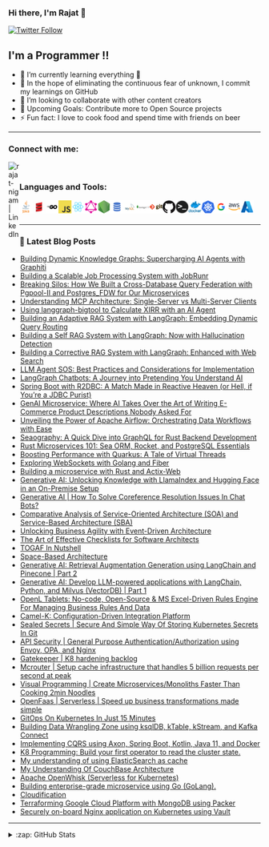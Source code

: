 ### Hi there, I'm Rajat :wave:

[![Twitter Follow](https://img.shields.io/twitter/follow/densehunger?color=1DA1F2&logo=twitter&style=for-the-badge)](https://twitter.com/intent/follow?original_referer=https%3A%2F%2Fgithub.com%2Frajat965ng&screen_name=densehunger)

## I'm a Programmer !!

- 🌱 I’m currently learning everything 🤣
- 🔭 In the hope of eliminating the continuous fear of unknown, I commit my learnings on GitHub
- 👯 I’m looking to collaborate with other content creators
- 🥅 Upcoming Goals: Contribute more to Open Source projects
- ⚡ Fun fact: I love to cook food and spend time with friends on beer

---
### Connect with me:

[<img align="left" alt="rajat-nigam | LinkedIn" width="22px" src="https://cdn.jsdelivr.net/npm/simple-icons@v3/icons/linkedin.svg" />][linkedin]

<br />

### Languages and Tools:
[<img align="left" alt="Java" width="26px" src="https://raw.githubusercontent.com/github/explore/80688e429a7d4ef2fca1e82350fe8e3517d3494d/topics/java/java.png" />]()
[<img align="left" alt="Scala" width="26px" src="https://raw.githubusercontent.com/github/explore/80688e429a7d4ef2fca1e82350fe8e3517d3494d/topics/scala/scala.png" />]()
[<img align="left" alt="Go" width="26px" src="https://raw.githubusercontent.com/github/explore/80688e429a7d4ef2fca1e82350fe8e3517d3494d/topics/go/go.png" />]()
[<img align="left" alt="JavaScript" width="26px" src="https://raw.githubusercontent.com/github/explore/80688e429a7d4ef2fca1e82350fe8e3517d3494d/topics/javascript/javascript.png" />]()
[<img align="left" alt="React" width="26px" src="https://raw.githubusercontent.com/github/explore/80688e429a7d4ef2fca1e82350fe8e3517d3494d/topics/react/react.png" />]()
[<img align="left" alt="GraphQL" width="26px" src="https://raw.githubusercontent.com/github/explore/80688e429a7d4ef2fca1e82350fe8e3517d3494d/topics/graphql/graphql.png" />]()
[<img align="left" alt="Node.js" width="26px" src="https://raw.githubusercontent.com/github/explore/80688e429a7d4ef2fca1e82350fe8e3517d3494d/topics/nodejs/nodejs.png" />]()
[<img align="left" alt="SQL" width="26px" src="https://raw.githubusercontent.com/github/explore/80688e429a7d4ef2fca1e82350fe8e3517d3494d/topics/sql/sql.png" />]()
[<img align="left" alt="MySQL" width="26px" src="https://raw.githubusercontent.com/github/explore/80688e429a7d4ef2fca1e82350fe8e3517d3494d/topics/mysql/mysql.png" />]()
[<img align="left" alt="MongoDB" width="26px" src="https://raw.githubusercontent.com/github/explore/80688e429a7d4ef2fca1e82350fe8e3517d3494d/topics/mongodb/mongodb.png" />]()
[<img align="left" alt="Git" width="26px" src="https://raw.githubusercontent.com/github/explore/80688e429a7d4ef2fca1e82350fe8e3517d3494d/topics/git/git.png" />]()
[<img align="left" alt="GitHub" width="26px" src="https://raw.githubusercontent.com/github/explore/78df643247d429f6cc873026c0622819ad797942/topics/github/github.png" />]()
[<img align="left" alt="Terminal" width="26px" src="https://raw.githubusercontent.com/github/explore/80688e429a7d4ef2fca1e82350fe8e3517d3494d/topics/terminal/terminal.png" />]()
[<img align="left" alt="Docker" width="26px" src="https://raw.githubusercontent.com/github/explore/80688e429a7d4ef2fca1e82350fe8e3517d3494d/topics/docker/docker.png" />]()
[<img align="left" alt="Kubernetes" width="26px" src="https://raw.githubusercontent.com/github/explore/80688e429a7d4ef2fca1e82350fe8e3517d3494d/topics/kubernetes/kubernetes.png" />]()
[<img align="left" alt="GCP" width="26px" src="https://raw.githubusercontent.com/github/explore/80688e429a7d4ef2fca1e82350fe8e3517d3494d/topics/google/google.png" />]()
[<img align="left" alt="AWS" width="26px" src="https://raw.githubusercontent.com/github/explore/80688e429a7d4ef2fca1e82350fe8e3517d3494d/topics/aws/aws.png" />]()
[<img align="left" alt="Azure" width="26px" src="https://raw.githubusercontent.com/github/explore/80688e429a7d4ef2fca1e82350fe8e3517d3494d/topics/azure/azure.png" />]()

<br />
<br />

---

### 📕 Latest Blog Posts

<!-- BLOG-POST-LIST:START -->
- [Building Dynamic Knowledge Graphs: Supercharging AI Agents with Graphiti](https://rajatnigam89.medium.com/building-dynamic-knowledge-graphs-supercharging-ai-agents-with-graphiti-95f83965f52b?sk=439adc99a1610155d2899147d77a33ee)
- [Building a Scalable Job Processing System with JobRunr](https://medium.com/@rajatnigam89/building-a-scalable-job-processing-system-with-jobrunr-8ef8b9165e41)
- [Breaking Silos: How We Built a Cross-Database Query Federation with Pgpool-II and Postgres_FDW for Our Microservices](https://medium.com/dev-genius/breaking-silos-how-we-built-a-cross-database-query-federation-with-pgpool-ii-and-postgres-fdw-for-1c87d115176e)
- [Understanding MCP Architecture: Single-Server vs Multi-Server Clients](https://medium.com/gopenai/understanding-mcp-architecture-single-server-vs-multi-server-clients-8c62a1590886)
- [Using langgraph-bigtool to Calculate XIRR with an AI Agent](https://rajatnigam89.medium.com/using-langgraph-bigtool-to-calculate-xirr-with-an-ai-agent-20ba6df8095d?sk=123730c4fb906604f5a8cea106523bd3)
- [Building an Adaptive RAG System with LangGraph: Embedding Dynamic Query Routing](https://medium.com/@rajatnigam89/building-an-adaptive-rag-system-with-langgraph-embedding-dynamic-query-routing-1718f11855aa)
- [Building a Self RAG System with LangGraph: Now with Hallucination Detection](https://medium.com/@rajatnigam89/building-a-self-rag-system-with-langgraph-now-with-hallucination-detection-7e66d6d21a97)
- [Building a Corrective RAG System with LangGraph: Enhanced with Web Search](https://medium.com/@rajatnigam89/building-a-corrective-rag-system-with-langgraph-enhanced-with-web-search-9e2412b05165)
- [LLM Agent SOS: Best Practices and Considerations for Implementation](https://medium.com/@rajatnigam89/llm-agent-sos-best-practices-and-considerations-for-implementation-90bda9583cba)
- [LangGraph Chatbots: A Journey into Pretending You Understand AI](https://medium.com/dev-genius/langgraph-chatbots-a-journey-into-pretending-you-understand-ai-4a5b909f7206)
- [Spring Boot with R2DBC: A Match Made in Reactive Heaven (or Hell, if You’re a JDBC Purist)](https://medium.com/dev-genius/spring-boot-with-r2dbc-a-match-made-in-reactive-heaven-or-hell-if-youre-a-jdbc-purist-2e77d690a146)
- [GenAI Microservice: Where AI Takes Over the Art of Writing E-Commerce Product Descriptions Nobody Asked For](https://medium.com/dev-genius/genai-microservice-where-ai-takes-over-the-art-of-writing-e-commerce-product-descriptions-nobody-f29491eec03f)
- [Unveiling the Power of Apache Airflow: Orchestrating Data Workflows with Ease](https://medium.com/dev-genius/unveiling-the-power-of-apache-airflow-orchestrating-data-workflows-with-ease-f7cfb1d3e4d9)
- [Seaography: A Quick Dive into GraphQL for Rust Backend Development](https://medium.com/dev-genius/seaography-a-quick-dive-into-graphql-for-rust-backend-development-14178b568860)
- [Rust Microservices 101: Sea ORM, Rocket, and PostgreSQL Essentials](https://medium.com/dev-genius/rust-microservices-101-sea-orm-rocket-and-postgresql-essentials-9a463e19c2bb)
- [Boosting Performance with Quarkus: A Tale of Virtual Threads](https://medium.com/dev-genius/boosting-performance-with-quarkus-a-tale-of-virtual-threads-f6dd4627e94b)
- [Exploring WebSockets with Golang and Fiber](https://medium.com/dev-genius/exploring-websockets-with-golang-and-fiber-479816c38f2c)
- [Building a microservice with Rust and Actix-Web](https://medium.com/dev-genius/building-a-microservice-with-rust-and-actix-web-519e665063e6)
- [Generative AI: Unlocking Knowledge with LlamaIndex and Hugging Face in an On-Premise Setup](https://medium.com/@rajatnigam89/generative-ai-unlocking-knowledge-with-llamaindex-and-hugging-face-in-an-on-premise-setup-51ddc2dc3776)
- [Generative AI | How To Solve Coreference Resolution Issues In Chat Bots?](https://medium.com/@rajatnigam89/generative-ai-how-to-solve-coreference-resolution-issues-in-chat-bots-7232e79a58ec)
- [Comparative Analysis of Service-Oriented Architecture (SOA) and Service-Based Architecture (SBA)](https://rajatnigam.hashnode.dev/comparative-analysis-of-service-oriented-architecture-soa-and-service-based-architecture-sba)
- [Unlocking Business Agility with Event-Driven Architecture](https://medium.com/@rajatnigam89/unlocking-business-agility-with-event-driven-architecture-bbffb9459e90)
- [The Art of Effective Checklists for Software Architects](https://rajatnigam.hashnode.dev/the-art-of-effective-checklists-for-software-architects)
- [TOGAF In Nutshell](https://medium.com/@rajatnigam89/togaf-in-nutshell-bdd8428e7489)
- [Space-Based Architecture](https://medium.com/@rajatnigam89/space-based-architecture-07c89d34b4da)
- [Generative AI: Retrieval Augmentation Generation using LangChain and Pinecone | Part 2](https://medium.com/@rajatnigam89/generative-ai-retrieval-augmentation-generation-using-langchain-and-pinecone-part-2-e8c961aa2dc3)
- [Generative AI: Develop LLM-powered applications with LangChain, Python, and Milvus (VectorDB) | Part 1](https://medium.com/@rajatnigam89/generative-ai-develop-llm-powered-applications-with-langchain-python-and-milvus-vectordb-5b796c0c05e3)
- [OpenL Tablets: No-code, Open-Source & MS Excel-Driven Rules Engine For Managing Business Rules And Data](https://medium.com/geekculture/openl-tablets-no-code-open-source-ms-excel-driven-rules-engine-for-managing-business-rules-and-4671798c7e3)
- [Camel-K: Configuration-Driven Integration Platform](https://medium.com/geekculture/camel-k-configuration-driven-integration-platform-73c50b7d14d5)
- [Sealed Secrets | Secure And Simple Way Of Storing Kubernetes Secrets In Git](https://faun.pub/sealed-secrets-secure-and-simple-way-of-storing-kubernetes-secrets-in-git-353b0e2e1641)
- [API Security | General Purpose Authentication/Authorization using Envoy, OPA, and Nginx](https://faun.pub/api-security-general-purpose-authentication-authorization-using-envoy-opa-and-nginx-6286cd7db391)
- [Gatekeeper | K8 hardening backlog](https://faun.pub/gatekeeper-k8-hardening-backlog-956d1b6860b6)
- [Mcrouter | Setup cache infrastructure that handles 5 billion requests per second at peak](https://faun.pub/mcrouter-setup-cache-infrastructure-that-handles-5-billion-requests-per-second-at-peak-3a1a8fe4b222)
- [Visual Programming | Create Microservices/Monoliths Faster Than Cooking 2min Noodles](https://medium.com/geekculture/visual-programming-create-microservices-monoliths-faster-than-cooking-2min-noodles-7ea4bfe8b920)
- [OpenFaas | Serverless | Speed up business transformations made simple](https://medium.com/engineered-publicis-sapient/openfaas-serverless-speed-up-business-transformations-made-simple-2972bef5b969)
- [GitOps On Kubernetes In Just 15 Minutes](https://medium.com/engineered-publicis-sapient/gitops-on-kubernetes-in-just-15-minutes-1f609f373a21)
- [Building Data Wrangling Zone using ksqlDB, kTable, kStream, and Kafka Connect](https://rajatnigamps.medium.com/building-data-wrangling-zone-using-ksqldb-ktable-kstream-and-kafka-connect-646b6ef2371c)
- [Implementing CQRS using Axon, Spring Boot, Kotlin, Java 11, and Docker](https://medium.com/faun/implementing-cqrs-using-axon-spring-boot-kotlin-java-11-and-docker-77b44f14b7ab)
- [K8 Programming: Build your first operator to read the cluster state.](https://medium.com/faun/k8-programming-build-your-first-operator-to-read-the-cluster-state-3b48e955325b)
- [My understanding of using ElasticSearch as cache](https://medium.com/faun/my-understanding-of-using-elasticsearch-as-cache-7e2d62ee4b5d)
- [My Understanding Of CouchBase Architecture](https://medium.com/faun/my-understanding-of-couchbase-architecture-55c652552fd6)
- [Apache OpenWhisk (Serverless for Kubernetes)](https://medium.com/faun/apache-openwhisk-serverless-for-kubernetes-820f62534f24)
- [Building enterprise-grade microservice using Go (GoLang).](https://medium.com/faun/building-enterprise-grade-microservice-using-go-golang-51a4e27ed199)
- [Cloudification](https://medium.com/@rajatnigam89/cloudification-3265f7bad99a)
- [Terraforming Google Cloud Platform with MongoDB using Packer](https://medium.com/@rajatnigam89/terraforming-google-cloud-platform-with-mongodb-using-packer-5be9eabd1b40)
- [Securely on-board Nginx application on Kubernetes using Vault](https://medium.com/@rajatnigam89/securing-platform-and-application-with-hashicorp-vault-a709b2469375)
<!-- BLOG-POST-LIST:END -->

---
<details>
  <summary>:zap: GitHub Stats</summary>

  <img align="left" alt="rajat965ng's GitHub Stats" src="https://github-readme-stats.vercel.app/api?username=rajat965ng&show_icons=true&hide_border=true" />

</details>

[linkedin]: https://in.linkedin.com/in/rajat-nigam-877208127

